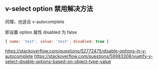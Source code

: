 ## v-select option 禁用解决方法

同理，也适合 v-autocomplete

即设置 option 属性 disabled 为 false

```javascript
{ name: 'test', value: 'test', disabled: true }
```

https://stackoverflow.com/questions/52772475/disable-options-in-v-autocomplete
https://stackoverflow.com/questions/59983308/vuetify-v-select-disable-options-based-on-object-type-value
